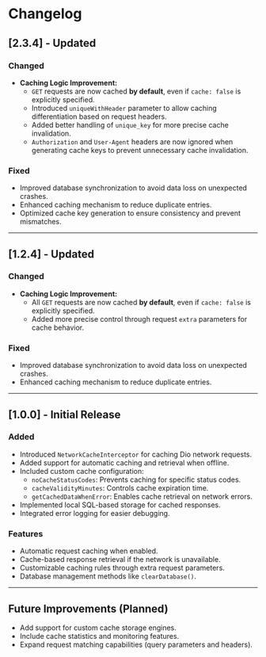 
# Changelog

## [2.3.4] - Updated

### Changed
- **Caching Logic Improvement:**
  - `GET` requests are now cached **by default**, even if `cache: false` is explicitly specified.
  - Introduced `uniqueWithHeader` parameter to allow caching differentiation based on request headers.
  - Added better handling of `unique_key` for more precise cache invalidation.
  - `Authorization` and `User-Agent` headers are now ignored when generating cache keys to prevent unnecessary cache invalidation.

### Fixed
- Improved database synchronization to avoid data loss on unexpected crashes.
- Enhanced caching mechanism to reduce duplicate entries.
- Optimized cache key generation to ensure consistency and prevent mismatches.

---

## [1.2.4] - Updated

### Changed
- **Caching Logic Improvement:**
  - All `GET` requests are now cached **by default**, even if `cache: false` is explicitly specified.
  - Added more precise control through request `extra` parameters for cache behavior.

### Fixed
- Improved database synchronization to avoid data loss on unexpected crashes.
- Enhanced caching mechanism to reduce duplicate entries.

---

## [1.0.0] - Initial Release

### Added
- Introduced `NetworkCacheInterceptor` for caching Dio network requests.
- Added support for automatic caching and retrieval when offline.
- Included custom cache configuration:
  - `noCacheStatusCodes`: Prevents caching for specific status codes.
  - `cacheValidityMinutes`: Controls cache expiration time.
  - `getCachedDataWhenError`: Enables cache retrieval on network errors.
- Implemented local SQL-based storage for cached responses.
- Integrated error logging for easier debugging.

### Features
- Automatic request caching when enabled.
- Cache-based response retrieval if the network is unavailable.
- Customizable caching rules through extra request parameters.
- Database management methods like `clearDatabase()`.

---

## Future Improvements (Planned)
- Add support for custom cache storage engines.
- Include cache statistics and monitoring features.
- Expand request matching capabilities (query parameters and headers).
